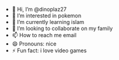 - 👋 Hi, I’m @dinoplaz27
- 👀 I’m interested in pokemon
- 🌱 I’m currently learning islam
- 💞️ I’m looking to collaborate on my family
- 📫 How to reach me email
- 😄 Pronouns: nice
- ⚡ Fun fact: i love video games

<!---
dinoplaz27/dinoplaz27 is a ✨ special ✨ repository because its `README.md` (this file) appears on your GitHub profile.
You can click the Preview link to take a look at your changes.
--->
